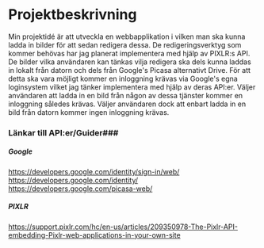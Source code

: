 # Projektbeskrivning #

Min projektidé är att utveckla en webbapplikation i vilken man ska kunna ladda in bilder för att sedan redigera dessa.
De redigeringsverktyg som kommer behövas har jag planerat implementera med hjälp av PIXLR:s API. De bilder vilka användaren kan tänkas vilja redigera ska dels kunna laddas in lokalt från datorn och dels från Google's Picasa alternativt Drive. För att detta ska vara möjligt kommer en inloggning krävas via Google's egna loginsystem vilket jag tänker implementera med hjälp av deras API:er. Väljer användaren att ladda in en bild från någon av dessa tjänster kommer en inloggning således krävas. Väljer användaren dock att enbart ladda in en bild från datorn kommer ingen inloggning krävas. 


### Länkar till API:er/Guider###

##### Google #####
https://developers.google.com/identity/sign-in/web/ <br />
https://developers.google.com/identity/ <br />
https://developers.google.com/picasa-web/
##### PIXLR #####
https://support.pixlr.com/hc/en-us/articles/209350978-The-Pixlr-API-embedding-Pixlr-web-applications-in-your-own-site
